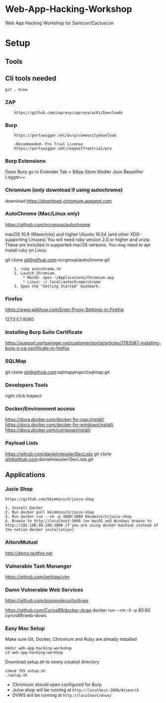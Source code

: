 # Web-App-Hacking-Workshop
Web App Hacking Workshop for Saintcon/Cactuscon



# Setup
## Tools
## Cli tools needed
	git , brew 
### ZAP
		https://github.com/zaproxy/zaproxy/wiki/Downloads
### Burp
		https://portswigger.net/burp/communitydownload
		
		~Recommended~ Pro Trial License
		https://portswigger.net/requestfreetrial/pro
		
### Burp Extensions
Open Burp go to Extender Tab > BApp Store 
Wsdler
Json Beautifier
Logger++
		
### Chromium (only download if using autochrome)
download https://download-chromium.appspot.com

### AutoChrome (Mac/Linux only)
https://github.com/nccgroup/autochrome
		
macOS 10.9 (Mavericks) and higher 
Ubuntu 16.04 (and other XDG-supporting Linuxes) 
You will need ruby version 2.0 or higher and unzip. These are included in supported macOS versions. You may need to apt install ruby on Linux.
		
git clone git@github.com:nccgroup/autochrome.git
		
		1. ruby autochrome.rb
		2. Launch Chromium.
			* MacOS: open ~/Applications/Chromium.app
			* Linux: ~/.local/autochrome/chrome
		3. Open the "Getting Started" bookmark.
### Firefox 
https://www.wikihow.com/Enter-Proxy-Settings-in-Firefox
	
127.0.0.1:8080
	
### Installing Burp Suite Certificate
https://support.portswigger.net/customer/portal/articles/1783087-installing-burp-s-ca-certificate-in-firefox
### SQLMap
git clone git@github.com:sqlmapproject/sqlmap.git
### Developers Tools
 right click *Inspect*
### Docker/Environment access
https://docs.docker.com/docker-for-mac/install/ 
https://docs.docker.com/docker-for-windows/install/ 
https://docs.docker.com/compose/install/ 
		
### Payload Lists
https://github.com/danielmiessler/SecLists
git clone git@github.com:danielmiessler/SecLists.git
## Applications 		
### Jucie Shop
	https://github.com/bkimminich/juice-shop
	
	1. Install Docker
	2. Run docker pull bkimminich/juice-shop
	3. Run docker run --rm -p 3000:3000 bkimminich/juice-shop
	4. Browse to http://localhost:3000 (on macOS and Windows browse to http://192.168.99.100:3000 if you are using docker-machine instead of the native docker installation)

### AltoroMutual
http://demo.testfire.net

### Vulnerable Task Mananger

https://github.com/sethlaw/vtm

### Damn Vulnerable Web Services 

https://github.com/snoopysecurity/dvws

https://github.com/Cyrivs89/docker-dvws
docker run --rm -it -p 80:80 cyrivs89/web-dvws
	
### Easy Mac Setup
Make sure Git, Docker, Chromium and Ruby are already installed
``` 
mkdir web-app-hacking-workshop
cd web-app-hacking-workhop
```
Download setup.sh to newly created directory
```
chmod 755 setup.sh
./setup.sh
```
* Chromium should open configured for Burp
* Juice shop will be running at `http://localhost:3000/#/search`
* DVWS will be running at `http://localhost/dvws/`

